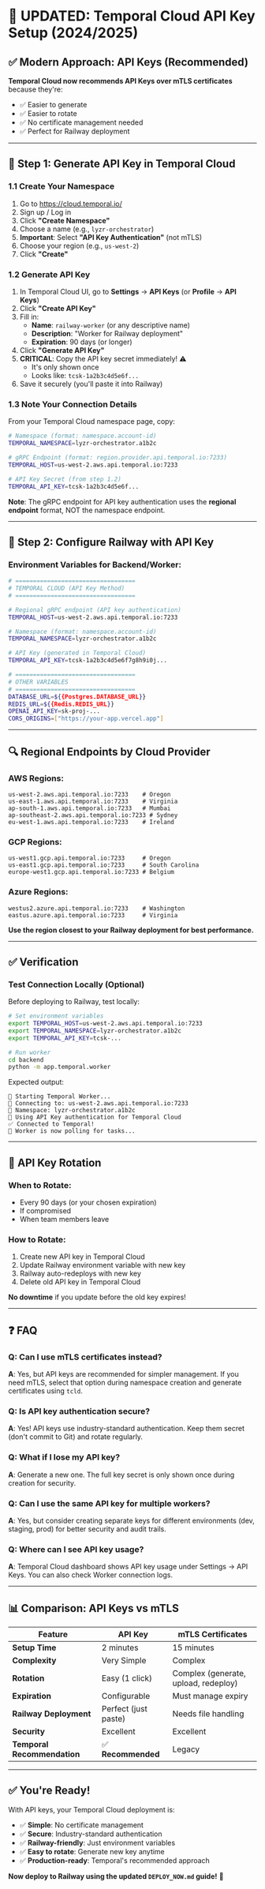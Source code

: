 # 🎯 UPDATED: Temporal Cloud API Key Setup (2024/2025)

## ✅ Modern Approach: API Keys (Recommended)

**Temporal Cloud now recommends API Keys over mTLS certificates** because they're:
- ✅ Easier to generate
- ✅ Easier to rotate
- ✅ No certificate management needed
- ✅ Perfect for Railway deployment

---

## 🔑 Step 1: Generate API Key in Temporal Cloud

### 1.1 Create Your Namespace

1. Go to https://cloud.temporal.io/
2. Sign up / Log in
3. Click **"Create Namespace"**
4. Choose a name (e.g., `lyzr-orchestrator`)
5. **Important**: Select **"API Key Authentication"** (not mTLS)
6. Choose your region (e.g., `us-west-2`)
7. Click **"Create"**

### 1.2 Generate API Key

1. In Temporal Cloud UI, go to **Settings** → **API Keys** (or **Profile** → **API Keys**)
2. Click **"Create API Key"**
3. Fill in:
   - **Name**: `railway-worker` (or any descriptive name)
   - **Description**: "Worker for Railway deployment"
   - **Expiration**: 90 days (or longer)
4. Click **"Generate API Key"**
5. **CRITICAL**: Copy the API key secret immediately! ⚠️
   - It's only shown once
   - Looks like: `tcsk-1a2b3c4d5e6f...`
6. Save it securely (you'll paste it into Railway)

### 1.3 Note Your Connection Details

From your Temporal Cloud namespace page, copy:

```bash
# Namespace (format: namespace.account-id)
TEMPORAL_NAMESPACE=lyzr-orchestrator.a1b2c

# gRPC Endpoint (format: region.provider.api.temporal.io:7233)
TEMPORAL_HOST=us-west-2.aws.api.temporal.io:7233

# API Key Secret (from step 1.2)
TEMPORAL_API_KEY=tcsk-1a2b3c4d5e6f...
```

**Note**: The gRPC endpoint for API key authentication uses the **regional endpoint** format, NOT the namespace endpoint.

---

## 🚂 Step 2: Configure Railway with API Key

### Environment Variables for Backend/Worker:

```bash
# ==================================
# TEMPORAL CLOUD (API Key Method)
# ==================================

# Regional gRPC endpoint (API key authentication)
TEMPORAL_HOST=us-west-2.aws.api.temporal.io:7233

# Namespace (format: namespace.account-id)
TEMPORAL_NAMESPACE=lyzr-orchestrator.a1b2c

# API Key (generated in Temporal Cloud)
TEMPORAL_API_KEY=tcsk-1a2b3c4d5e6f7g8h9i0j...

# ==================================
# OTHER VARIABLES
# ==================================
DATABASE_URL=${{Postgres.DATABASE_URL}}
REDIS_URL=${{Redis.REDIS_URL}}
OPENAI_API_KEY=sk-proj-...
CORS_ORIGINS=["https://your-app.vercel.app"]
```

---

## 🔍 Regional Endpoints by Cloud Provider

### AWS Regions:
```
us-west-2.aws.api.temporal.io:7233    # Oregon
us-east-1.aws.api.temporal.io:7233    # Virginia
ap-south-1.aws.api.temporal.io:7233   # Mumbai
ap-southeast-2.aws.api.temporal.io:7233 # Sydney
eu-west-1.aws.api.temporal.io:7233    # Ireland
```

### GCP Regions:
```
us-west1.gcp.api.temporal.io:7233     # Oregon
us-east1.gcp.api.temporal.io:7233     # South Carolina
europe-west1.gcp.api.temporal.io:7233 # Belgium
```

### Azure Regions:
```
westus2.azure.api.temporal.io:7233    # Washington
eastus.azure.api.temporal.io:7233     # Virginia
```

**Use the region closest to your Railway deployment for best performance.**

---

## ✅ Verification

### Test Connection Locally (Optional)

Before deploying to Railway, test locally:

```bash
# Set environment variables
export TEMPORAL_HOST=us-west-2.aws.api.temporal.io:7233
export TEMPORAL_NAMESPACE=lyzr-orchestrator.a1b2c
export TEMPORAL_API_KEY=tcsk-...

# Run worker
cd backend
python -m app.temporal.worker
```

Expected output:
```
🔨 Starting Temporal Worker...
📡 Connecting to: us-west-2.aws.api.temporal.io:7233
🔧 Namespace: lyzr-orchestrator.a1b2c
🔑 Using API Key authentication for Temporal Cloud
✅ Connected to Temporal!
🚀 Worker is now polling for tasks...
```

---

## 🔄 API Key Rotation

### When to Rotate:
- Every 90 days (or your chosen expiration)
- If compromised
- When team members leave

### How to Rotate:
1. Create new API key in Temporal Cloud
2. Update Railway environment variable with new key
3. Railway auto-redeploys with new key
4. Delete old API key in Temporal Cloud

**No downtime** if you update before the old key expires!

---

## ❓ FAQ

### Q: Can I use mTLS certificates instead?
**A**: Yes, but API keys are recommended for simpler management. If you need mTLS, select that option during namespace creation and generate certificates using `tcld`.

### Q: Is API key authentication secure?
**A**: Yes! API keys use industry-standard authentication. Keep them secret (don't commit to Git) and rotate regularly.

### Q: What if I lose my API key?
**A**: Generate a new one. The full key secret is only shown once during creation for security.

### Q: Can I use the same API key for multiple workers?
**A**: Yes, but consider creating separate keys for different environments (dev, staging, prod) for better security and audit trails.

### Q: Where can I see API key usage?
**A**: Temporal Cloud dashboard shows API key usage under Settings → API Keys. You can also check Worker connection logs.

---

## 📊 Comparison: API Keys vs mTLS

| Feature | API Key | mTLS Certificates |
|---------|---------|-------------------|
| **Setup Time** | 2 minutes | 15 minutes |
| **Complexity** | Very Simple | Complex |
| **Rotation** | Easy (1 click) | Complex (generate, upload, redeploy) |
| **Expiration** | Configurable | Must manage expiry |
| **Railway Deployment** | Perfect (just paste) | Needs file handling |
| **Security** | Excellent | Excellent |
| **Temporal Recommendation** | ✅ **Recommended** | Legacy |

---

## ✅ You're Ready!

With API keys, your Temporal Cloud deployment is:
- ✅ **Simple**: No certificate management
- ✅ **Secure**: Industry-standard authentication
- ✅ **Railway-friendly**: Just environment variables
- ✅ **Easy to rotate**: Generate new key anytime
- ✅ **Production-ready**: Temporal's recommended approach

**Now deploy to Railway using the updated `DEPLOY_NOW.md` guide!** 🚀
